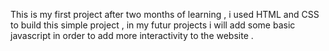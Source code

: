 This is my first project after two months of learning , i used HTML and CSS to build this simple project , in my futur projects i will add some basic javascript in order to add more interactivity to the website .

